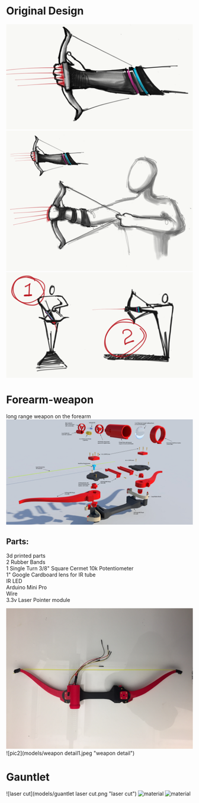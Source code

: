 # Original Design
![design1](models/1.PNG "design1")
![design2](models/3.PNG "design2")
![design3](models/2.PNG "design3")

# Forearm-weapon
long range weapon on the forearm
![Alt text](https://raw.githubusercontent.com/moonbeaminteractive/forearm-weapon/master/references/HandBow%20assembly%20guide.jpg "Handbow diagram")

## Parts:</br>
3d printed parts</br>
2 Rubber Bands</br>
1 Single Turn 3/8" Square Cermet 10k Potentiometer</br>
1" Google Cardboard lens for IR tube</br>
IR LED</br>
Arduino Mini Pro</br>
Wire</br>
3.3v Laser Pointer module</br>

![pic1](models/weapon.jpeg "weapon photo")
![pic2](models/weapon detail1.jpeg "weapon detail")

# Gauntlet
![laser cut](models/guantlet laser cut.png "laser cut")
![material](models/metrial-07.png "material")
![material](models/metrial-07.png "material")

